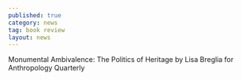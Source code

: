 ```yaml
---
published: true
category: news
tag: book review
layout: news 
---
```


Monumental Ambivalence: The Politics of Heritage by Lisa Breglia for Anthropology Quarterly